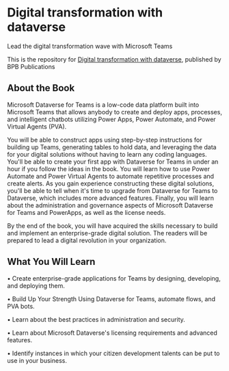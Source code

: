 # Digital transformation with dataverse

Lead the digital transformation wave with Microsoft Teams

This is the repository for [Digital transformation with dataverse](https://bpbonline.com/products/digital-transformation-with-dataverse?_pos=1&_sid=c209ce822&_ss=r), published by BPB Publications
## About the Book
Microsoft Dataverse for Teams is a low-code data platform built into Microsoft Teams that allows anybody to create and deploy apps, processes, and intelligent chatbots utilizing Power Apps, Power Automate, and Power Virtual Agents (PVA).
 
You will be able to construct apps using step-by-step instructions for building up Teams, generating tables to hold data, and leveraging the data for your digital solutions without having to learn any coding languages. You'll be able to create your first app with Dataverse for Teams in under an hour if you follow the ideas in the book. You will learn how to use Power Automate and Power Virtual Agents to automate repetitive processes and create alerts.
As you gain experience constructing these digital solutions, you'll be able to tell when it's time to upgrade from Dataverse for Teams to Dataverse, which includes more advanced features. Finally, you will learn about the administration and governance aspects of Microsoft Dataverse for Teams and PowerApps, as well as the license needs.
 
By the end of the book, you will have acquired the skills necessary to build and implement an enterprise-grade digital solution. The readers will be prepared to lead a digital revolution in your organization.

## What You Will Learn
•	Create enterprise-grade applications for Teams by designing, developing, and deploying them.

•	Build Up Your Strength Using Dataverse for Teams, automate flows, and PVA bots.

•	Learn about the best practices in administration and security.

•	Learn about Microsoft Dataverse's licensing requirements and advanced features.

•	Identify instances in which your citizen development talents can be put to use in your business.

